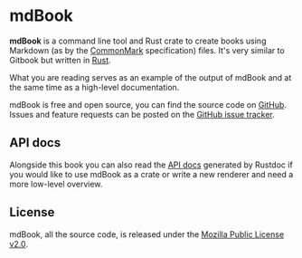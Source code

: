 # mdBook

**mdBook** is a command line tool and Rust crate to create books using Markdown
(as by the [CommonMark](https://commonmark.org/) specification) files. It's very
similar to Gitbook but written in [Rust](http://www.rust-lang.org).

What you are reading serves as an example of the output of mdBook and at the
same time as a high-level documentation.

mdBook is free and open source, you can find the source code on
[GitHub](https://github.com/rust-lang/mdBook). Issues and feature
requests can be posted on the [GitHub issue
tracker](https://github.com/rust-lang/mdBook/issues).

## API docs

Alongside this book you can also read the [API
docs](https://docs.rs/mdbook/*/mdbook/) generated by Rustdoc if you would like
to use mdBook as a crate or write a new renderer and need a more low-level
overview.

## License

mdBook, all the source code, is released under the [Mozilla Public License
v2.0](https://www.mozilla.org/MPL/2.0/).
